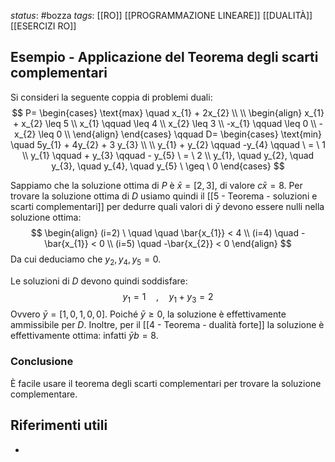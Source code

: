 *status*: #bozza 
*tags*: [[RO]] [[PROGRAMMAZIONE LINEARE]] [[DUALITÀ]] [[ESERCIZI RO]]

## Esempio - Applicazione del Teorema degli scarti complementari

Si consideri la seguente coppia di problemi duali:
$$
P=
\begin{cases}
\text{max} \quad x_{1} + 2x_{2} \\ \\
\begin{align}
x_{1} + x_{2} \leq 5 \\
x_{1} \qquad \leq 4 \\
x_{2} \leq 3 \\
-x_{1} \qquad \leq 0 \\
-x_{2} \leq 0 \\
\end{align}
\end{cases}
 \qquad
 D=
\begin{cases}
\text{min} \quad 5y_{1} + 4y_{2} + 3 y_{3} \\ \\
 y_{1} + y_{2} \qquad -y_{4} \qquad \ = \ 1 \\
y_{1} \qquad + y_{3} \qquad - y_{5} \ = \ 2 \\
y_{1}, \quad y_{2}, \quad y_{3}, \quad y_{4}, \quad y_{5} \  \geq \  0
\end{cases}
$$

Sappiamo che la soluzione ottima di $P$ è $\bar{x} = [2,3]$, di valore $c \bar{x} = 8$. Per trovare la soluzione ottima di $D$ usiamo quindi il [[5 - Teorema - soluzioni e scarti complementari]] per dedurre quali valori di $\bar{y}$ devono essere nulli nella soluzione ottima:
$$
\begin{align}
(i=2) \ \quad \quad \bar{x_{1}} < 4 \\
(i=4) \quad - \bar{x_{1}} < 0 \\
(i=5) \quad -\bar{x_{2}} < 0
\end{align}
$$
Da cui deduciamo che $y_{2},y_{4},y_{5}=0$.

Le soluzioni di $D$ devono quindi soddisfare:
$$
y_{1} = 1 \quad , \quad y_{1}+y_{3}=2
$$
Ovvero $\bar{y}=[1,0,1,0,0]$. Poiché $\bar{y} \geq 0$, la soluzione è effettivamente ammissibile per $D$. Inoltre, per il [[4 - Teorema - dualità forte]] la soluzione è effettivamente ottima: infatti $\bar{y} b = 8$.


### Conclusione
È facile usare il teorema degli scarti complementari per trovare la soluzione complementare.

## Riferimenti utili

* 